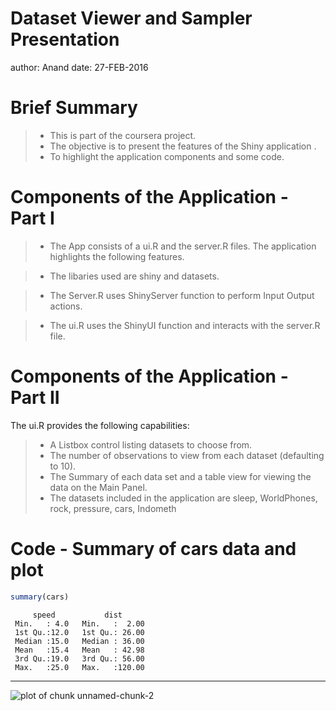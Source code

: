 Dataset Viewer and Sampler Presentation
========================================================
author: Anand
date: 27-FEB-2016



Brief Summary
========================================================

> - This is part of the coursera project. 
> - The objective is to present the features of the 
Shiny application .
> - To highlight the application components and some code.



Components of the Application - Part I
========================================================

> - The App consists of a ui.R and the server.R files. The 
application highlights the following features.

> - The libaries used are shiny and datasets.

> - The Server.R uses ShinyServer function to perform Input Output actions.

> - The ui.R uses the ShinyUI function and interacts with the server.R file.

Components of the Application - Part II
========================================================

The ui.R provides the following capabilities:
> - A Listbox control listing datasets to choose from.
> - The number of observations to view from each dataset (defaulting to 10).
> - The Summary of each data set and a table view for 
  viewing the data on the Main Panel.
> - The datasets included in the application are 
  sleep, WorldPhones, rock, pressure, cars, Indometh

Code - Summary of cars data and plot
========================================================


```r
summary(cars)
```

```
     speed           dist       
 Min.   : 4.0   Min.   :  2.00  
 1st Qu.:12.0   1st Qu.: 26.00  
 Median :15.0   Median : 36.00  
 Mean   :15.4   Mean   : 42.98  
 3rd Qu.:19.0   3rd Qu.: 56.00  
 Max.   :25.0   Max.   :120.00  
```
***
![plot of chunk unnamed-chunk-2](DatasetSamplerPresentation-figure/unnamed-chunk-2-1.png)
